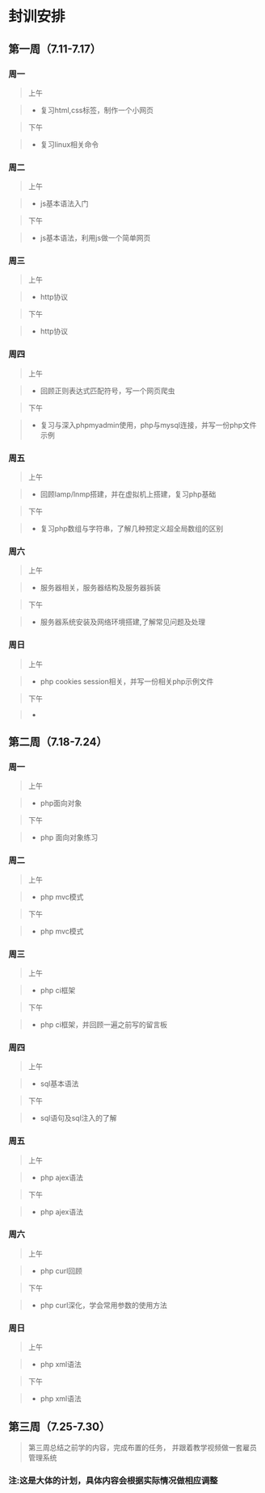 # 封训安排

## 第一周（7.11-7.17）

### 周一

>上午

>- 复习html,css标签，制作一个小网页

>下午

>- 复习linux相关命令

### 周二

>上午

>- js基本语法入门

>下午

>- js基本语法，利用js做一个简单网页

### 周三

>上午

>- http协议

>下午

>- http协议

### 周四

>上午

>- 回顾正则表达式匹配符号，写一个网页爬虫

>下午

>- 复习与深入phpmyadmin使用，php与mysql连接，并写一份php文件示例

### 周五

>上午

>- 回顾lamp/lnmp搭建，并在虚拟机上搭建，复习php基础

>下午

>- 复习php数组与字符串，了解几种预定义超全局数组的区别

### 周六

>上午

>- 服务器相关，服务器结构及服务器拆装

>下午

>- 服务器系统安装及网络环境搭建,了解常见问题及处理

### 周日

>上午

>- php cookies session相关，并写一份相关php示例文件

>下午

>-

## 第二周（7.18-7.24）

### 周一
>上午

>- php面向对象

>下午

>- php 面向对象练习


### 周二

>上午

>- php mvc模式

>下午

>- php mvc模式

### 周三

>上午

>- php ci框架

>下午

>- php ci框架，并回顾一遍之前写的留言板

### 周四

>上午

>- sql基本语法

>下午

>- sql语句及sql注入的了解

### 周五

>上午

>- php ajex语法

>下午

>- php ajex语法

### 周六

>上午

>- php curl回顾

>下午

>- php curl深化，学会常用参数的使用方法

### 周日

>上午

>- php xml语法

>下午

>- php xml语法

## 第三周（7.25-7.30）
> 第三周总结之前学的内容，完成布置的任务，
并跟着教学视频做一套雇员管理系统

### 注:这是大体的计划，具体内容会根据实际情况做相应调整

